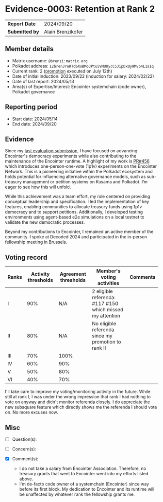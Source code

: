 # Evidence-0003: Retention at Rank 2

|                 |                   |
| --------------- |-------------------|
| **Report Date** | 2024/09/20      |
| **Submitted by**| Alain Brenzikofer |


## Member details

- Matrix username: `@brenzi:matrix.org`
- Polkadot address: `12brenJreRTd6XsBMo3Ptu5VMUUycC53ipDxUy9Mvb4L1s1q`
- Current rank: 2 ([promotion](https://collectives.subsquare.io/fellowship/referenda/139) executed on July 12th)
- Date of initial induction: 2023/09/22 (induction for salary: 2024/02/22)
- Date of last report: 2024/05/13
- Area(s) of Expertise/Interest: Encointer systemchain (code owner), Polkadot governance


## Reporting period

- Start date: 2024/05/14
- End date: 2024/09/20


## Evidence

Since my [last evaluation submission](./0002-2024-05-evidence.md), I have focused on advancing Encointer's democracy 
experiments while also contributing to the maintenance of the Encointer runtime. A highlight of my work is [PR#456](https://github.com/polkadot-fellows/runtimes/pull/456) 
which introduces one-person-one-vote (1p1v) experiments on the Encointer Network. This is a pioneering initiative 
within the Polkadot ecosystem and holds potential for influencing alternative governance models, such as sub-treasury 
management or petition systems on Kusama and Polkadot. I’m eager to see how this will unfold.

While this achievement was a team effort, my role centered on providing conceptual leadership and specification. 
I led the implementation of key features, enabling communities to allocate treasury funds using 1p1v democracy and 
to support petitions. Additionally, I developed testing environments using agent-based e2e simulations on a local testnet 
to validate the new democratic processes.

Beyond my contributions to Encointer, I remained an active member of the community. I spoke at Decoded 2024 and 
participated in the in-person fellowship meeting in Brussels.

## Voting record

|  Ranks | Activity thresholds | Agreement thresholds | Member's voting activities                                | Comments |
|---|---|---|-----------------------------------------------------------|---|
|I  |90%   |N/A   | 2 eligible referenda: #117 #150 which missed my attention |  |
|II |80%   |N/A   | No eligible referenda since my promotion to rank II       |  |
|III|70%   |100%  |                                                           |  |
|IV |60%   |90%   |                                                           |  |
|V  |50%   |80%   |                                                           |  |
|VI |40%   |70%   |                                                           |  |

I'll take care to improve my voting/monitoring activity in the future.
While still at rank I, I was under the wrong impression that rank I had nothing to vote on anyway and didn't monitor referenda closely.
I do appreciate the new subsquare feature which directly shows me the referenda I should vote on. No more excuses now.

## Misc

- [ ] Question(s): 

- [ ] Concern(s): 

- [X] Comment(s):
  - I do not take a salary from Encointer Association. Therefore, no treasury grants that went to Encointer went into my efforts listed above. 
  - I'm de-facto code owner of a systemchain (Encointer) since way before its first block. My dedication to Encointer and its runtime will be unaffected by whatever rank the fellowship grants me.


